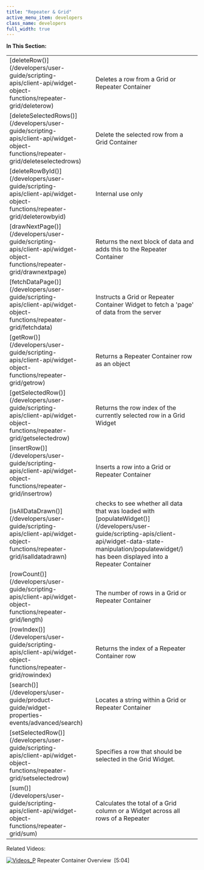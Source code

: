 ```yaml
---
title: "Repeater & Grid"
active_menu_item: developers
class_name: developers
full_width: true
---
```



**In This Section:**

<table>
<tr>
<td width="162">
[deleteRow()](/developers/user-guide/scripting-apis/client-api/widget-object-functions/repeater-grid/deleterow)

</td>
<td width="21">
</td>
<td width="697">
Deletes a row from a Grid or Repeater Container

</td>
</tr>
<tr>
<td width="162">
[deleteSelectedRows()](/developers/user-guide/scripting-apis/client-api/widget-object-functions/repeater-grid/deleteselectedrows)

</td>
<td width="21">
</td>
<td width="697">
Delete the selected row from a Grid Container

</td>
</tr>
<tr>
<td width="162">
[deleteRowById()](/developers/user-guide/scripting-apis/client-api/widget-object-functions/repeater-grid/deleterowbyid)

</td>
<td width="21">
</td>
<td width="697">
Internal use only

</td>
</tr>
<tr>
<td width="162">
[drawNextPage()](/developers/user-guide/scripting-apis/client-api/widget-object-functions/repeater-grid/drawnextpage)

</td>
<td width="21">
</td>
<td width="697">
Returns the next block of data and adds this to the Repeater Container

</td>
</tr>
<tr>
<td width="162">
[fetchDataPage()](/developers/user-guide/scripting-apis/client-api/widget-object-functions/repeater-grid/fetchdata)

</td>
<td width="21">
</td>
<td width="697">
Instructs a Grid or Repeater Container Widget to fetch a 'page' of data from the server

</td>
</tr>
<tr>
<td width="162">
[getRow()](/developers/user-guide/scripting-apis/client-api/widget-object-functions/repeater-grid/getrow)

</td>
<td width="21">
</td>
<td width="697">
Returns a Repeater Container row as an object

</td>
</tr>
<tr>
<td width="162">
[getSelectedRow()](/developers/user-guide/scripting-apis/client-api/widget-object-functions/repeater-grid/getselectedrow)

</td>
<td width="21">
</td>
<td width="697">
Returns the row index of the currently selected row in a Grid Widget

</td>
</tr>
<tr>
<td width="162">
[insertRow()](/developers/user-guide/scripting-apis/client-api/widget-object-functions/repeater-grid/insertrow)

</td>
<td width="21">
</td>
<td width="697">
Inserts a row into a Grid or Repeater Container

</td>
</tr>
<tr>
<td width="162">
[isAllDataDrawn()](/developers/user-guide/scripting-apis/client-api/widget-object-functions/repeater-grid/isalldatadrawn)

</td>
<td width="21">
</td>
<td width="697">
checks to see whether all data that was loaded with [populateWidget()](/developers/user-guide/scripting-apis/client-api/widget-data-state-manipulation/populatewidget/) has been displayed into a Repeater Container

</td>
</tr>
<tr>
<td width="162">
[rowCount()](/developers/user-guide/scripting-apis/client-api/widget-object-functions/repeater-grid/length)

</td>
<td width="21">
</td>
<td width="697">
The number of rows in a Grid or Repeater Container

</td>
</tr>
<tr>
<td width="162">
[rowIndex()](/developers/user-guide/scripting-apis/client-api/widget-object-functions/repeater-grid/rowindex)

</td>
<td width="21">
</td>
<td width="697">
Returns the index of a Repeater Container row

</td>
</tr>
<tr>
<td width="162">
[search()](/developers/user-guide/product-guide/widget-properties-events/advanced/search)

</td>
<td width="21">
</td>
<td width="697">
Locates a string within a Grid or Repeater Container

</td>
</tr>
<tr>
<td width="162">
[setSelectedRow()](/developers/user-guide/scripting-apis/client-api/widget-object-functions/repeater-grid/setselectedrow)

</td>
<td width="21">
</td>
<td width="697">
Specifies a row that should be selected in the Grid Widget.

</td>
</tr>
<tr>
<td width="162">
[sum()](/developers/user-guide/scripting-apis/client-api/widget-object-functions/repeater-grid/sum)

</td>
<td width="21">
</td>
<td width="697">
Calculates the total of a Grid column or a Widget across all rows of a Repeater

</td>
</tr>
</table>
Related Videos:

[![Videos\_P](/img/docs/videos_p.png)](http://www.youtube.com/v/3rAyD-f30ic?autoplay=1&hd=1&fs=1&showsearch=0&rel=0&) Repeater Container Overview  [5:04]
